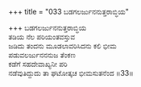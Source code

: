 +++
title = "033 ಬಡಗಲರ್ಜುನನುತ್ತರಾಬ್ಧಿಯ"

+++
ಬಡಗಲರ್ಜುನನುತ್ತರಾಬ್ಧಿಯ   
ತಡಿಯ ನೆಲ ಪರಿಯಂತವಸ್ತುವ   
ಜಡಿದು ತಂದನು ಮೂಡಲಾವರಿಸಿದನು ಕಲಿ ಭೀಮ  
ಪಡುವಲರ್ಜುನನನುಜ ತೆಂಕಣ  
ಕಡೆಗೆ ಸಹದೇವಾಖ್ಯನೀ ಪರಿ  
ನಡೆವುತಿದ್ದುದು ತಾ ಘಟೋತ್ಕಚ ಭೀಮಸುತನೆಂದ    ॥33॥